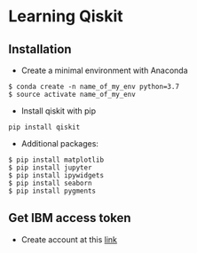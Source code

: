 # Learning Qiskit


## Installation
* Create a minimal environment with Anaconda
```
$ conda create -n name_of_my_env python=3.7
$ source activate name_of_my_env
```

* Install qiskit with pip
```
pip install qiskit
```

* Additional packages:
```
$ pip install matplotlib
$ pip install jupyter
$ pip install ipywidgets
$ pip install seaborn
$ pip install pygments
```

## Get IBM access token
* Create account at this [link](https://quantum-computing.ibm.com/)
